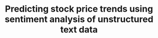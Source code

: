 ---
id: stocksentiment
title: "Predicting stock price trends using sentiment analysis of unstructured text data"
title_project: "Predicting stock price trends using sentiment analysis of unstructured text data"
title_short: "Stock Sentiment"
period: "Oct 22 – Mar 23 (6 months)" 
round: "1"
lecture2go: "64227"
uhh_url: "https://www.hcl.uni-hamburg.de/ddlitlab/data-literacy-studierendenprojekte/erste-foerderrunde/stocksentiment.html"
students: "Thomas Löhden, Tim Matthies"
mentor: "Dr. Jun-Patrick Raabe"
text: |
    The influence of social media on the financial market has increased enormously, especially in recent years. Perhaps the most influential example is the 2021 rise in GameStop shares, driven by a coordinated effort by users of the social media platform Reddit. This demonstrates that social media has become a significant factor in predicting stock performance. The goal of this project is to find a way to use unstructured text data from social media, such as tweets or comments, to determine opinion indicators for the future stock performance of various companies and to use them to improve stock forecasts. Suitable natural language processing (NLP) methods should be used for this purpose.

    To further clarify our research question, we want to pay particular attention to phenomena such as the "GameStop short squeeze," which have been rarely investigated until now. In the recently published paper [1], these phenomena (hereinafter referred to as "YOLO" events) are analyzed using data from Reddit. However, the authors do not consider the sentiment of the collected data in their analysis. The extent to which other platforms and sentiment are suitable as indicators for, for example, stock price volatility will be the focus of our project. For this purpose, we will evaluate historical Twitter data for the prices examined in the paper using sentiment analysis.

    The stocks that are the focus of our analysis are GameStop, AMC Entertainment Holdings, BlackBerry, and Nokia. YOLO events from the recent past are known for these stocks. We will specifically examine these events and determine the correlation between volatility and Twitter sentiment.

    Using the Twitter API, we gain access to the required data. Based on this, we will write a program that selects the appropriate data and prepares it for our sentiment analysis. The preparation step is an important and non-trivial part of data collection. Filtering out unwanted data is essential, especially when images or emoticons are an important part of a tweet. We retrieve the stock data for the selected time periods via another API. We compare the results from the sentiment analysis with the stock data and observe the extent to which we can detect a correlation between these data sets.

    ## References:

    [1] Lyócsa, Š., Baumöhl, E. & Výrost, T. (2022). In: Finance Research Letters (46) A. https://www.sciencedirect.com/science/article/pii/S1544612321003603, last access: 13th November, 2022.    

image: "https://www.hcl.uni-hamburg.de/16179363/stocks-clay-banks-unsplash-4ef9b078ace1ffdfe4406133af957be3509e9f46.jpg"
image_credit: "clay banks / unsplash"
---